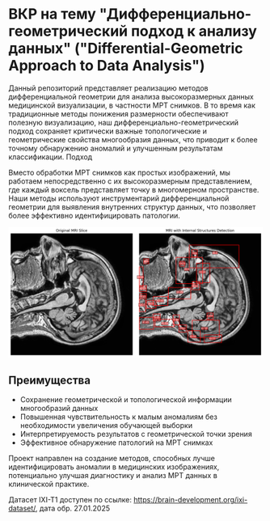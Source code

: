 # ВКР на тему "Дифференциально-геометрический подход к анализу данных" ("Differential-Geometric Approach to Data Analysis")

Данный репозиторий представляет реализацию методов дифференциальной геометрии для анализа высокоразмерных данных медицинской визуализации, в частности МРТ снимков. В то время как традиционные методы понижения размерности обеспечивают полезную визуализацию, наш дифференциально-геометрический подход сохраняет критически важные топологические и геометрические свойства многообразия данных, что приводит к более точному обнаружению аномалий и улучшенным результатам классификации.
Подход

Вместо обработки МРТ снимков как простых изображений, мы работаем непосредственно с их высокоразмерным представлением, где каждый воксель представляет точку в многомерном пространстве. Наши методы используют инструментарий дифференциальной геометрии для выявления внутренних структур данных, что позволяет более эффективно идентифицировать патологии.

![Обнаружение внутренних структур МРТ](IXI-T1/mri_internal_structures_detection.png)

## Преимущества

* Сохранение геометрической и топологической информации многообразий данных
* Повышенная чувствительность к малым аномалиям без необходимости увеличения обучающей выборки
* Интерпретируемость результатов с геометрической точки зрения
* Эффективное обнаружение патологий на МРТ снимках

Проект направлен на создание методов, способных лучше идентифицировать аномалии в медицинских изображениях, потенциально улучшая диагностику и анализ МРТ данных в клинической практике.

Датасет IXI-T1 доступен по ссылке: https://brain-development.org/ixi-dataset/, дата обр. 27.01.2025
